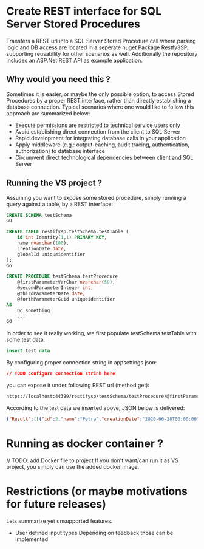 # Create REST interface for SQL Server Stored Procedures
Transfers a REST url into a SQL Server Stored Procedure call where parsing logic and DB access are located in a seperate nuget Package 
Restfy3SP, supporting reusability for other scenarios as well. Additionally the repository includes an ASP.Net REST API as example application. 
## Why would you need this ?
Sometimes it is easier, or maybe the only possible option, to access Stored Procedures by a proper REST interface, rather than directly establishing a database connection. Typical scenarios where one would like to follow this approach are summarized below:
* Execute permissions are restricted to technical service users only 
* Avoid establishing direct connection from the client to SQL Server
* Rapid development for integrating database calls in your application
* Apply middleware (e.g.: output-caching, audit tracing, authentication, authorization) to database interface 
* Circumvent direct technological dependencies between client and SQL Server
## Running the VS project ?
Assuming you want to expose some stored procedure, simply running a query against a table, by a REST interface:
```SQL
CREATE SCHEMA testSchema
GO

CREATE TABLE restifysp.testSchema.testTable (
    id int Identity(1,1) PRIMARY KEY,
    name nvarchar(100),
    creationDate date,
	globalId uniqueidentifier
);
Go

CREATE PROCEDURE testSchema.testProcedure  
    @firstParameterVarChar nvarchar(50),   
    @secondParameterInteger int,
    @thirdParameterDate date,
    @forthParameterGuid uniqueidentifier
AS   
    Do something
    ... 
GO  
```
In order to see it really working, we first populate testSchema.testTable with some test data:
```SQL
insert test data
```
By configuring proper connection string in appsettings json:
```JSON
// TODO configure connection strinh here
```
you can expose it under following REST url (method get):
```html
https://localhost:44399/restifysp/testSchema/testProcedure/@firstParameterInt=2, @secondParameterVarChar='Denis',@thirdParameterStartDate=2020-06-27 05:36:45.00',@forthParameterEndDate=2020-06-29 15:24:42.000,@fifthParameterGuid=21A941EA-0599-46AF-970C-B99D899170ED,@sixtParameterInt=0 out
```
According to the test data we inserted above, JSON below is delivered:
```JSON
{"Result":[[{"id":2,"name":"Petra","creationDate":"2020-06-28T00:00:00","globalId":"e993ed58-1fdb-493c-a1d6-5310ecefe0dc"}],[],[{"id":1,"name":"Wolfgang","creationDate":"2020-06-27T00:00:00","globalId":"236cd99e-3316-43ce-9210-7a66588ceb62"},{"id":2,"name":"Petra","creationDate":"2020-06-28T00:00:00","globalId":"e993ed58-1fdb-493c-a1d6-5310ecefe0dc"},{"id":3,"name":"Denis","creationDate":"2020-06-29T00:00:00","globalId":"1075e085-30d4-4c0d-9f1e-99231d9342d0"},{"id":4,"name":"Robert","creationDate":"2020-06-29T00:00:00","globalId":"91b608e1-bf4a-4240-a76c-1c1696b4f955"}],[{"id":5,"name":"Andrea","creationDate":"2020-06-30T00:00:00","globalId":"21a941ea-0599-46af-970c-b99d899170ed"}],[{"id":5,"name":"Andrea","creationDate":"2020-06-30T00:00:00","globalId":"21a941ea-0599-46af-970c-b99d899170ed"}]],"OutputParameter":{"sixtParameterInt":"23"},"Return":0}
```
# Running as docker container ?
// TODO: add Docker file to project
If you don't want/can run it as VS project, you simply can use the added docker image.
# Restrictions (or maybe motivations for future releases) 
Lets summarize yet unsupported features. 
* User defined input types 
Depending on feedback those can be implemented



